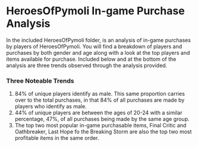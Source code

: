 # HeroesOfPymoli In-game Purchase Analysis
In the included HeroesOfPymoli folder, is an analysis of in-game purchases by players of HeroesOfPymoli. You will find a breakdown of players and purchases by both gender and age along with a look at the top players and items available for purchase. Included below and at the bottom of the analysis are three trends observed through the analysis provided.

### Three Noteable Trends
1. 84% of unique players identify as male. This same proportion carries over to the total purchases, in that 84% of all purchases are made by players who identify as male.
2. 44% of unique players are between the ages of 20-24 with a similar percentage, 47%, of all purchases being made by the same age group.
3. The top two most popular in-game purchasable items, Final Critic and Oathbreaker, Last Hope fo the Breaking Storm are also the top two most profitable items in the same order.